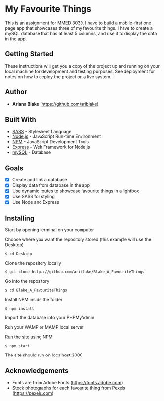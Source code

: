 # My Favourite Things
This is an assignment for MMED 3039. I have to build a mobile-first one page app that showcases three of my favourite things. I have to create a mySQL database that has at least 5 columns, and use it to display the data in the app.  

## Getting Started

These instructions will get you a copy of the project up and running on your local machine for development and testing purposes. See deployment for notes on how to deploy the project on a live system.

## Author

* **Ariana Blake** (https://github.com/ariblake)

## Built With

* [SASS](https://sass-lang.com/) - Stylesheet Language
* [Node.js](https://nodejs.org/en/) - JavaScript Run-time Environment
* [NPM](https://www.npmjs.com/) - JavaScript Development Tools
* [Express](http://expressjs.com/) - Web Framework for Node.js
* [mySQL](https://www.mysql.com/) - Database

## Goals

- [x] Create and link a database
- [x] Display data from database in the app
- [x] Use dynamic routes to showcase favourite things in a lightbox
- [x] Use SASS for styling
- [x] Use Node and Express

## Installing

Start by opening terminal on your computer

Choose where you want the repository stored (this example will use the Desktop)

```
$ cd Desktop
```

Clone the repository locally

```
$ git clone https://github.com/ariblake/Blake_A_FavouriteThings
```

Go into the repository

```
$ cd Blake_A_FavouriteThings
```

Install NPM inside the folder

```
$ npm install
```

Import the database into your PHPMyAdmin

Run your WAMP or MAMP local server

Run the site using NPM

```
$ npm start
```

The site should run on localhost:3000

## Acknowledgements

* Fonts are from Adobe Fonts (https://fonts.adobe.com)
* Stock photographs for each favourite thing from Pexels (https://pexels.com)
